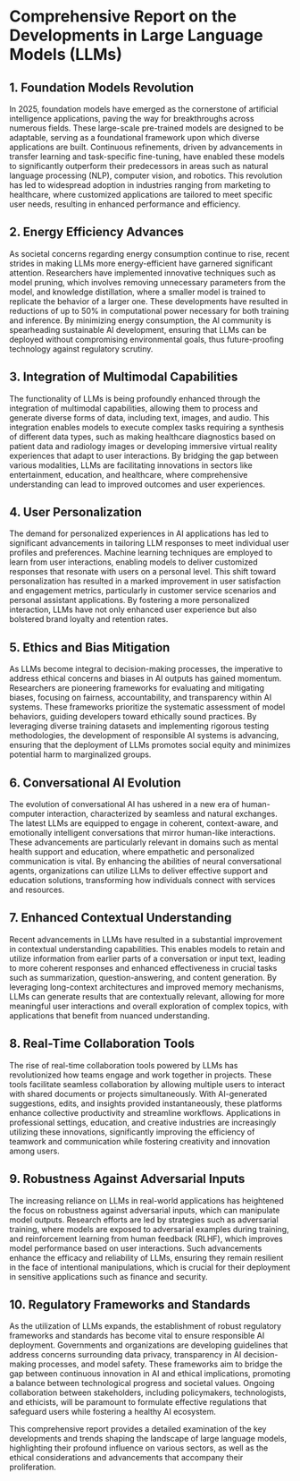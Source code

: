 # Comprehensive Report on the Developments in Large Language Models (LLMs) 

## 1. Foundation Models Revolution

In 2025, foundation models have emerged as the cornerstone of artificial intelligence applications, paving the way for breakthroughs across numerous fields. These large-scale pre-trained models are designed to be adaptable, serving as a foundational framework upon which diverse applications are built. Continuous refinements, driven by advancements in transfer learning and task-specific fine-tuning, have enabled these models to significantly outperform their predecessors in areas such as natural language processing (NLP), computer vision, and robotics. This revolution has led to widespread adoption in industries ranging from marketing to healthcare, where customized applications are tailored to meet specific user needs, resulting in enhanced performance and efficiency.

## 2. Energy Efficiency Advances

As societal concerns regarding energy consumption continue to rise, recent strides in making LLMs more energy-efficient have garnered significant attention. Researchers have implemented innovative techniques such as model pruning, which involves removing unnecessary parameters from the model, and knowledge distillation, where a smaller model is trained to replicate the behavior of a larger one. These developments have resulted in reductions of up to 50% in computational power necessary for both training and inference. By minimizing energy consumption, the AI community is spearheading sustainable AI development, ensuring that LLMs can be deployed without compromising environmental goals, thus future-proofing technology against regulatory scrutiny.

## 3. Integration of Multimodal Capabilities

The functionality of LLMs is being profoundly enhanced through the integration of multimodal capabilities, allowing them to process and generate diverse forms of data, including text, images, and audio. This integration enables models to execute complex tasks requiring a synthesis of different data types, such as making healthcare diagnostics based on patient data and radiology images or developing immersive virtual reality experiences that adapt to user interactions. By bridging the gap between various modalities, LLMs are facilitating innovations in sectors like entertainment, education, and healthcare, where comprehensive understanding can lead to improved outcomes and user experiences.

## 4. User Personalization

The demand for personalized experiences in AI applications has led to significant advancements in tailoring LLM responses to meet individual user profiles and preferences. Machine learning techniques are employed to learn from user interactions, enabling models to deliver customized responses that resonate with users on a personal level. This shift toward personalization has resulted in a marked improvement in user satisfaction and engagement metrics, particularly in customer service scenarios and personal assistant applications. By fostering a more personalized interaction, LLMs have not only enhanced user experience but also bolstered brand loyalty and retention rates.

## 5. Ethics and Bias Mitigation

As LLMs become integral to decision-making processes, the imperative to address ethical concerns and biases in AI outputs has gained momentum. Researchers are pioneering frameworks for evaluating and mitigating biases, focusing on fairness, accountability, and transparency within AI systems. These frameworks prioritize the systematic assessment of model behaviors, guiding developers toward ethically sound practices. By leveraging diverse training datasets and implementing rigorous testing methodologies, the development of responsible AI systems is advancing, ensuring that the deployment of LLMs promotes social equity and minimizes potential harm to marginalized groups.

## 6. Conversational AI Evolution

The evolution of conversational AI has ushered in a new era of human-computer interaction, characterized by seamless and natural exchanges. The latest LLMs are equipped to engage in coherent, context-aware, and emotionally intelligent conversations that mirror human-like interactions. These advancements are particularly relevant in domains such as mental health support and education, where empathetic and personalized communication is vital. By enhancing the abilities of neural conversational agents, organizations can utilize LLMs to deliver effective support and education solutions, transforming how individuals connect with services and resources.

## 7. Enhanced Contextual Understanding

Recent advancements in LLMs have resulted in a substantial improvement in contextual understanding capabilities. This enables models to retain and utilize information from earlier parts of a conversation or input text, leading to more coherent responses and enhanced effectiveness in crucial tasks such as summarization, question-answering, and content generation. By leveraging long-context architectures and improved memory mechanisms, LLMs can generate results that are contextually relevant, allowing for more meaningful user interactions and overall exploration of complex topics, with applications that benefit from nuanced understanding.

## 8. Real-Time Collaboration Tools

The rise of real-time collaboration tools powered by LLMs has revolutionized how teams engage and work together in projects. These tools facilitate seamless collaboration by allowing multiple users to interact with shared documents or projects simultaneously. With AI-generated suggestions, edits, and insights provided instantaneously, these platforms enhance collective productivity and streamline workflows. Applications in professional settings, education, and creative industries are increasingly utilizing these innovations, significantly improving the efficiency of teamwork and communication while fostering creativity and innovation among users.

## 9. Robustness Against Adversarial Inputs

The increasing reliance on LLMs in real-world applications has heightened the focus on robustness against adversarial inputs, which can manipulate model outputs. Research efforts are led by strategies such as adversarial training, where models are exposed to adversarial examples during training, and reinforcement learning from human feedback (RLHF), which improves model performance based on user interactions. Such advancements enhance the efficacy and reliability of LLMs, ensuring they remain resilient in the face of intentional manipulations, which is crucial for their deployment in sensitive applications such as finance and security.

## 10. Regulatory Frameworks and Standards

As the utilization of LLMs expands, the establishment of robust regulatory frameworks and standards has become vital to ensure responsible AI deployment. Governments and organizations are developing guidelines that address concerns surrounding data privacy, transparency in AI decision-making processes, and model safety. These frameworks aim to bridge the gap between continuous innovation in AI and ethical implications, promoting a balance between technological progress and societal values. Ongoing collaboration between stakeholders, including policymakers, technologists, and ethicists, will be paramount to formulate effective regulations that safeguard users while fostering a healthy AI ecosystem.

This comprehensive report provides a detailed examination of the key developments and trends shaping the landscape of large language models, highlighting their profound influence on various sectors, as well as the ethical considerations and advancements that accompany their proliferation.